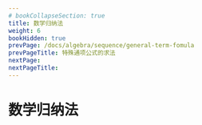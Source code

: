 ```yaml
---
# bookCollapseSection: true
title: 数学归纳法
weight: 6
bookHidden: true
prevPage: /docs/algebra/sequence/general-term-fomula
prevPageTitle: 特殊通项公式的求法
nextPage: 
nextPageTitle: 
---
```


# 数学归纳法

